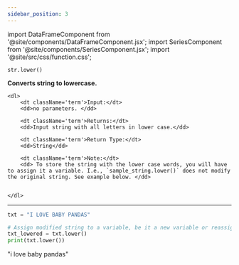 ```yaml
---
sidebar_position: 3
---
```


import DataFrameComponent from '@site/components/DataFrameComponent.jsx';
import SeriesComponent from '@site/components/SeriesComponent.jsx';
import '@site/src/css/function.css';

<code>str.lower()</code>

<div className='base'>
    <p><strong>Converts string to lowercase.</strong></p>

    <dl>
        <dt className='term'>Input:</dt>
        <dd>no parameters. </dd>

        <dt className='term'>Returns:</dt>
        <dd>Input string with all letters in lower case.</dd>

        <dt className='term'>Return Type:</dt>
        <dd>String</dd>

        <dt className='term'>Note:</dt>
        <dd> To store the string with the lower case words, you will have to assign it a variable. I.e., `sample_string.lower()` does not modify the original string. See example below. </dd>


    </dl>
</div>


---

```python
txt = "I LOVE BABY PANDAS"

# Assign modified string to a variable, be it a new variable or reassign to original txt. 
txt_lowered = txt.lower()
print(txt.lower()) 
```
"i love baby pandas"
